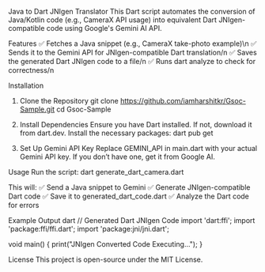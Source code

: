 Java to Dart JNIgen Translator
This Dart script automates the conversion of Java/Kotlin code (e.g., CameraX API usage) into equivalent Dart JNIgen-compatible code using Google's Gemini AI API.

Features
✅ Fetches a Java snippet (e.g., CameraX take-photo example)\n
✅ Sends it to the Gemini API for JNIgen-compatible Dart translation/n
✅ Saves the generated Dart JNIgen code to a file/n
✅ Runs dart analyze to check for correctness/n

Installation
1. Clone the Repository
git clone https://github.com/iamharshitkr/Gsoc-Sample.git
cd Gsoc-Sample

2. Install Dependencies
Ensure you have Dart installed. If not, download it from dart.dev.
Install the necessary packages:
dart pub get

3. Set Up Gemini API Key
Replace GEMINI_API in main.dart with your actual Gemini API key. If you don’t have one, get it from Google AI.

Usage
Run the script:
dart generate_dart_camera.dart

This will:
✅ Send a Java snippet to Gemini
✅ Generate JNIgen-compatible Dart code
✅ Save it to generated_dart_code.dart
✅ Analyze the Dart code for errors

Example Output
dart
// Generated Dart JNIgen Code
import 'dart:ffi';
import 'package:ffi/ffi.dart';
import 'package:jni/jni.dart';

void main() {
  print("JNIgen Converted Code Executing...");
}

License
This project is open-source under the MIT License.
